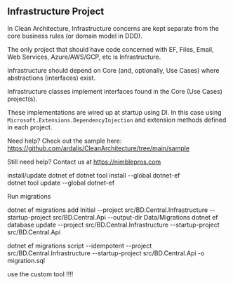 ﻿## Infrastructure Project

In Clean Architecture, Infrastructure concerns are kept separate from the core business rules (or domain model in DDD).

The only project that should have code concerned with EF, Files, Email, Web Services, Azure/AWS/GCP, etc is Infrastructure.

Infrastructure should depend on Core (and, optionally, Use Cases) where abstractions (interfaces) exist.

Infrastructure classes implement interfaces found in the Core (Use Cases) project(s).

These implementations are wired up at startup using DI. In this case using `Microsoft.Extensions.DependencyInjection` and extension methods defined in each project.

Need help? Check out the sample here:
https://github.com/ardalis/CleanArchitecture/tree/main/sample

Still need help?
Contact us at https://nimblepros.com


install/update dotnet ef
dotnet tool install --global dotnet-ef  
dotnet tool update --global dotnet-ef


Run migrations 

dotnet ef migrations add Initial --project src/BD.Central.Infrastructure --startup-project src/BD.Central.Api --output-dir Data/Migrations
dotnet ef database update --project src/BD.Central.Infrastructure --startup-project src/BD.Central.Api


dotnet ef migrations script --idempotent --project src/BD.Central.Infrastructure --startup-project src/BD.Central.Api -o migration.sql

use the custom tool !!!!
